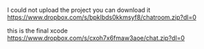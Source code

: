 I could not upload the project 
 you can download it 
 https://www.dropbox.com/s/bpklbds0kkmsyf8/chatroom.zip?dl=0
 
   this is the final xcode 
https://www.dropbox.com/s/cxoh7x6fmaw3aoe/chat.zip?dl=0
